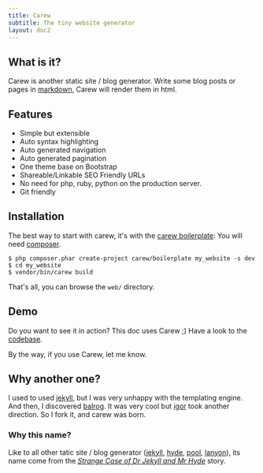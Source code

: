```yaml
---
title: Carew
subtitle: The tiny website generator
layout: doc2
---
```


What is it?
-----------

Carew is another static site / blog generator. Write some blog posts or pages in
[markdown](http://daringfireball.net/projects/markdown/), Carew will render them
in html.

Features
--------

* Simple but extensible
* Auto syntax highlighting
* Auto generated navigation
* Auto generated pagination
* One theme base on Bootstrap
* Shareable/Linkable SEO Friendly URLs
* No need for php, ruby, python on the production server.
* Git friendly

Installation
------------

The best way to start with carew, it's with the [carew
boilerplate](https://github.com/carew/boilerplate): You will need
[composer](http://getcomposer.org).

    $ php composer.phar create-project carew/boilerplate my_website -s dev
    $ cd my_website
    $ vendor/bin/carew build

That's all, you can browse the `web/` directory.

Demo
----

Do you want to see it in action? This doc uses Carew ;) Have a look to the
[codebase](https://github.com/carew/carew/tree/master/doc).

By the way, if you use Carew, let me know.

Why another one?
----------------

I used to used [jekyll](https://github.com/mojombo/jekyll), but I was very
unhappy with the templating engine. And then, I discovered
[balrog](https://github.com/igorw/balrog/tree/8ed377d4eb1759926d8cfceb1796ed4234dceaef).
It was very cool but [igor](https://github.com/igorw/balrog/) took
another direction. So I fork it, and carew was born.

### Why this name?

Like to all other tatic site / blog generator ([jekyll](https://github.com/mojombo/jekyll),
[hyde](https://github.com/hyde/hyde), [pool](https://github.com/obensonne/poole),
[lanyon](https://github.com/spjwebster/lanyon)), its name come from the
*[Strange Case of Dr Jekyll and Mr Hyde](http://en.wikipedia.org/wiki/Strange_Case_of_Dr_Jekyll_and_Mr_Hyde)*
story.
